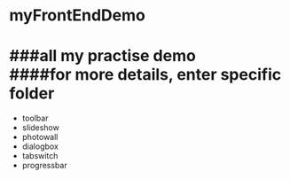 # myFrontEndDemo

###all my practise demo<br>
####for more details, enter specific folder
===
* toolbar
* slideshow
* photowall
* dialogbox
* tabswitch
* progressbar
